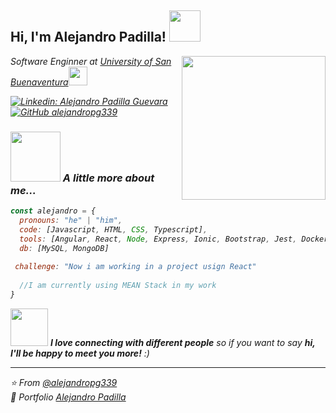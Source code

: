 <h2> Hi, I'm Alejandro Padilla! <img src="https://media.giphy.com/media/VJTWVub4Kyxn420SsH/giphy.gif" width="50"></h2>
<img align='right' src="https://media.giphy.com/media/ZVik7pBtu9dNS/giphy.gif" width="230">
<p><em>Software Enginner at <a href="https://www.usbbog.edu.co/">University of San Buenaventura</a><img src="https://media.giphy.com/media/fYSnHlufseco8Fh93Z/giphy.gif" width="30"><!--</br>Developer Consultant at <a href="https://www.thoughtworks.com">ThoughtWorks</a><img src="https://media.giphy.com/media/WUlplcMpOCEmTGBtBW/giphy.gif" width="30"> 
</em></p>-->

[![Linkedin: Alejandro Padilla Guevara](https://img.shields.io/badge/-AlejandroPadilla-blue?style=flat-square&logo=Linkedin&logoColor=white&link=https://www.linkedin.com/in/alejandro-padilla-guevara-31a445165)](https://www.linkedin.com/in/alejandro-padilla-guevara-31a445165)
[![GitHub alejandropg339](https://img.shields.io/github/followers/alejandropg339?label=follow&style=social)](https://github.com/alejandropg339)


### <img src="https://media.giphy.com/media/14u2xf1flRHgacyWu6/giphy.gif" width="80"> A little more about me...  

```javascript
const alejandro = {
  pronouns: "he" | "him",
  code: [Javascript, HTML, CSS, Typescript],
  tools: [Angular, React, Node, Express, Ionic, Bootstrap, Jest, Docker],
  db: [MySQL, MongoDB]
  
 challenge: "Now i am working in a project usign React"
  
  //I am currently using MEAN Stack in my work
}
```

<img src="https://media.giphy.com/media/LnQjpWaON8nhr21vNW/giphy.gif" width="60"> <em><b>I love connecting with different people</b> so if you want to say <b>hi, I'll be happy to meet you more!</b> :)</em>

---

⭐️ From [@alejandropg339](https://github.com/alejandropg339)<br>
👦 Portfolio [Alejandro Padilla](https://alejandropg339.github.io)

<!--
**alejandropg339/alejandropg339** is a ✨ _special_ ✨ repository because its `README.md` (this file) appears on your GitHub profile.

Here are some ideas to get you started:

- 🔭 I’m currently working on ...
- 🌱 I’m currently learning ...
- 👯 I’m looking to collaborate on ...
- 🤔 I’m looking for help with ...
- 💬 Ask me about ...
- 📫 How to reach me: ...
- 😄 Pronouns: ...
- ⚡ Fun fact: ...
-->
